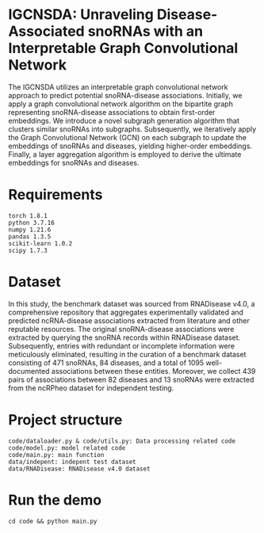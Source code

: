 # IGCNSDA: Unraveling Disease-Associated snoRNAs with an Interpretable Graph Convolutional Network

The IGCNSDA utilizes an interpretable graph convolutional network approach to predict potential snoRNA-disease associations. Initially, we apply a graph convolutional network algorithm on the bipartite graph representing snoRNA-disease associations to obtain first-order embeddings. We introduce a novel subgraph generation algorithm that clusters similar snoRNAs into subgraphs. Subsequently, we iteratively apply the Graph Convolutional Network (GCN) on each subgraph to update the embeddings of snoRNAs and diseases, yielding higher-order embeddings. Finally, a layer aggregation algorithm is employed to derive the ultimate embeddings for snoRNAs and diseases.

# Requirements
```
torch 1.8.1
python 3.7.16
numpy 1.21.6
pandas 1.3.5
scikit-learn 1.0.2
scipy 1.7.3
```

# Dataset
In this study, the benchmark dataset was sourced from RNADisease v4.0, a comprehensive repository that aggregates experimentally validated and predicted ncRNA-disease associations extracted from literature and other reputable resources. The original snoRNA-disease associations were extracted by querying the snoRNA records within RNADisease dataset. Subsequently, entries with redundant or incomplete information were meticulously eliminated, resulting in the curation of a benchmark dataset consisting of 471 snoRNAs, 84 diseases, and a total of 1095 well-documented associations between these entities. Moreover, we collect 439 pairs of associations between 82 diseases and 13 snoRNAs were extracted from the ncRPheo dataset for independent testing.

# Project structure
```
code/dataloader.py & code/utils.py: Data processing related code
code/model.py: model related code
code/main.py: main function
data/indepent: indepent test dataset
data/RNADisease: RNADisease v4.0 dataset
```

# Run the demo
```
cd code && python main.py
```

